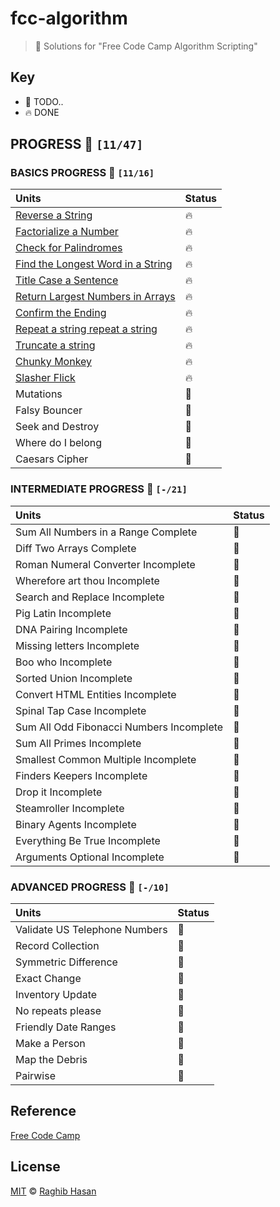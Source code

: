 # fcc-algorithm
> 🤺 Solutions for "Free Code Camp Algorithm Scripting"

## Key
* 🚧 TODO..
* 🔥 DONE

## PROGRESS 🚀  `[11/47]`

### BASICS  PROGRESS 🚀  `[11/16]`
|    Units        | Status         |
| :-------------  | :------------- |
| [Reverse a String](./solutions/basics/reverse.js) | 🔥 |
| [Factorialize a Number](./solutions/basics/factorialize.js) | 🔥 |
| [Check for Palindromes](./solutions/basics/palindromes.js) | 🔥 |
| [Find the Longest Word in a String](./solutions/basics/longest.js) | 🔥 |
| [Title Case a Sentence](./solutions/basics/title-case.js) | 🔥 |
| [Return Largest Numbers in Arrays](./solutions/basics/largest-num.js) | 🔥 |
| [Confirm the Ending](./solutions/basics/confirm-end.js)  | 🔥 |
| [Repeat a string repeat a string](./solutions/basics/repeat-string.js) | 🔥 |
| [Truncate a string](./solutions/basics/truncate.js) | 🔥 |
| [Chunky Monkey](./solutions/basics/chunky-monkey.js) | 🔥 |
| [Slasher Flick](./solutions/basics/slasher.js)  | 🔥 |
| Mutations | 🚧 |
| Falsy Bouncer | 🚧 |
| Seek and Destroy | 🚧 |
| Where do I belong | 🚧 |
| Caesars Cipher | 🚧  |

### INTERMEDIATE PROGRESS 🚀  `[-/21]`
|    Units        |    Status  |
| :-------------  | :------------- |
| Sum All Numbers in a Range Complete | 🚧 |
| Diff Two Arrays Complete | 🚧 |
| Roman Numeral Converter Incomplete | 🚧 |
| Wherefore art thou Incomplete | 🚧 |
| Search and Replace Incomplete | 🚧 |
| Pig Latin Incomplete | 🚧 |
| DNA Pairing Incomplete | 🚧 |
| Missing letters Incomplete | 🚧 |
| Boo who Incomplete | 🚧 |
| Sorted Union Incomplete | 🚧 |
| Convert HTML Entities Incomplete | 🚧 |
| Spinal Tap Case Incomplete | 🚧 |
| Sum All Odd Fibonacci Numbers Incomplete | 🚧 |
| Sum All Primes Incomplete | 🚧 |
| Smallest Common Multiple Incomplete | 🚧 |
| Finders Keepers Incomplete | 🚧 |
| Drop it Incomplete | 🚧 |
| Steamroller Incomplete | 🚧 |
| Binary Agents Incomplete | 🚧 |
| Everything Be True Incomplete | 🚧 |
| Arguments Optional Incomplete | 🚧 |

### ADVANCED PROGRESS 🚀 `[-/10]`

|    Units        |    Status  |
| :-------------  | :------------- |
|Validate US Telephone Numbers | 🚧 |
|Record Collection| 🚧 |
|Symmetric Difference | 🚧 |
|Exact Change | 🚧 |
|Inventory Update | 🚧 |
|No repeats please | 🚧 |
|Friendly Date Ranges | 🚧 |
|Make a Person | 🚧 |
|Map the Debris | 🚧 |
|Pairwise| 🚧 |


## Reference
[Free Code Camp](https://www.freecodecamp.com/)

## License
[MIT](./license) © [Raghib Hasan](http://raghibm.com/)
